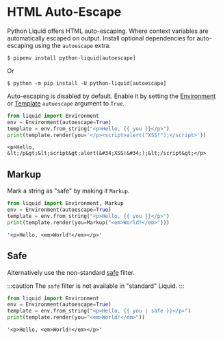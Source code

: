 # HTML Auto-Escape

Python Liquid offers HTML auto-escaping. Where context variables are automatically escaped on
output. Install optional dependencies for auto-escaping using the `autoescape` extra.

```shell
$ pipenv install python-liquid[autoescape]
```

Or

```shell
$ python -m pip install -U python-liquid[autoescape]
```

Auto-escaping is disabled by default. Enable it by setting the [Environment](../api/Environment) or
[Template](../api/Template) `autoescape` argument to `True`.

```python
from liquid import Environment
env = Environment(autoescape=True)
template = env.from_string("<p>Hello, {{ you }}</p>")
print(template.render(you='</p><script>alert("XSS!");</script>'))
```

```plain title="output"
<p>Hello, &lt;/p&gt;&lt;script&gt;alert(&#34;XSS!&#34;);&lt;/script&gt;</p>
```

## Markup

Mark a string as "safe" by making it `Markup`.

```python
from liquid import Environment, Markup
env = Environment(autoescape=True)
template = env.from_string("<p>Hello, {{ you }}</p>")
print(template.render(you=Markup("<em>World!</em>")))
```

```plain title=output
'<p>Hello, <em>World!</em></p>'
```

## Safe

Alternatively use the non-standard [safe](../language/filters#safe) filter.

:::caution
The `safe` filter is not available in "standard" Liquid.
:::

```python
from liquid import Environment
env = Environment(autoescape=True)
template = env.from_string("<p>Hello, {{ you | safe }}</p>")
print(template.render(you="<em>World!</em>"))
```

```plain title=output
'<p>Hello, <em>World!</em></p>'
```
